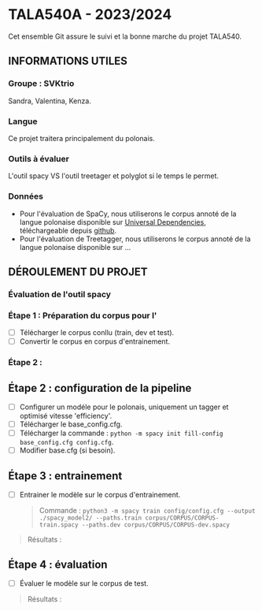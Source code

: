 # TALA540A - 2023/2024

Cet ensemble Git assure le suivi et la bonne marche du projet TALA540.

## INFORMATIONS UTILES

### Groupe : SVKtrio

Sandra, Valentina, Kenza.

### Langue

Ce projet traitera principalement du polonais.

### Outils à évaluer

L'outil spacy VS l'outil treetager et polyglot si le temps le permet.

### Données

- Pour l'évaluation de SpaCy, nous utiliserons le corpus annoté de la langue polonaise disponible sur [Universal Dependencies](https://universaldependencies.org,), téléchargeable depuis [github](https://github.com/UniversalDependencies/UD_Polish-PDB/).
- Pour l'évaluation de Treetagger, nous utiliserons le corpus annoté de la langue polonaise disponible sur ...

## DÉROULEMENT DU PROJET

### **Évaluation de l'outil spacy**

### Étape 1 : Préparation du corpus pour l'

- [ ] Télécharger le corpus conllu (train, dev et test).
- [ ] Convertir le corpus en corpus d'entrainement.

### Étape 2 :

## Étape 2 : configuration de la pipeline

- [ ] Configurer un modéle pour le polonais, uniquement un tagger et optimisé vitesse 'efficiency'.
- [ ] Télécharger le base_config.cfg.
- [ ] Télécharger la commande : `python -m spacy init fill-config base_config.cfg config.cfg`.
- [ ] Modifier base.cfg (si besoin).

## Étape 3 : entrainement

- [ ] Entrainer le modèle sur le corpus d'entrainement.

  > Commande : `python3 -m spacy train config/config.cfg --output ./spacy_model2/ --paths.train corpus/CORPUS/CORPUS-train.spacy --paths.dev corpus/CORPUS/CORPUS-dev.spacy`

> Résultats :

## Étape 4 : évaluation

- [ ] Évaluer le modèle sur le corpus de test.

> Résultats :

